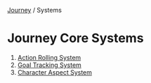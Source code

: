 [Journey](/journey.md) / Systems

# Journey Core Systems

1. [Action Rolling System](rolls.md)
2. [Goal Tracking System](goals.md)
3. [Character Aspect System](aspects.md)
